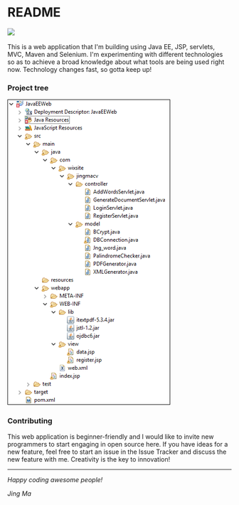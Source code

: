 # README

<img src="https://github.com/JingMa87/Job-Scraper/blob/master/img/Octocat%20Obama.jpg" width="400">

This is a web application that I'm building using Java EE, JSP, servlets, MVC, Maven and Selenium. 
I'm experimenting with different technologies so as to achieve a broad knowledge about what tools are being used right now.
Technology changes fast, so gotta keep up!

### Project tree

![Project tree](https://github.com/JingMa87/JavaEE-Web/blob/master/img/Project%20tree.png)

### Contributing

This web application is beginner-friendly and I would like to invite new programmers to start engaging in open source here.
If you have ideas for a new feature, feel free to start an issue in the Issue Tracker and discuss the new feature with me.
Creativity is the key to innovation!

---

_Happy coding awesome people!_

_Jing Ma_
